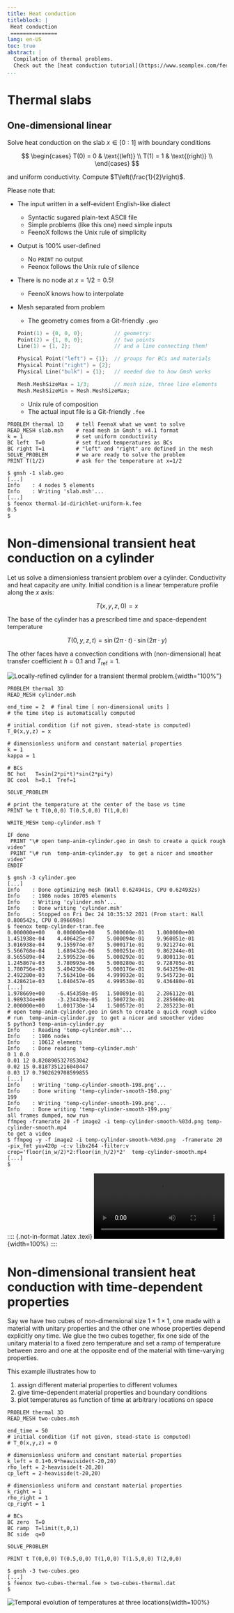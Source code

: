 ```yaml
---
title: Heat conduction
titleblock: |
 Heat conduction
 ===============
lang: en-US
toc: true 
abstract: |
  Compilation of thermal problems.
  Check out the [heat conduction tutorial](https://www.seamplex.com/feenox/doc/tutorials/320-thermal/) as well.
...
```

# Thermal slabs

## One-dimensional linear

Solve heat conduction on the slab $x \in [0:1]$ with boundary conditions

$$
\begin{cases}
T(0) = 0 & \text{(left)} \\
T(1) = 1 & \text{(right)} \\
\end{cases}
$$

and uniform conductivity. Compute $T\left(\frac{1}{2}\right)$.

Please note that:

-   The input written in a self-evident English-like dialect
    -   Syntactic sugared plain-text ASCII file
    -   Simple problems (like this one) need simple inputs
    -   FeenoX follows the Unix rule of simplicity
-   Output is 100% user-defined
    -   No `PRINT` no output
    -   Feenox follows the Unix rule of silence
-   There is no node at $x=1/2=0.5$!
    -   FeenoX knows how to interpolate
-   Mesh separated from problem
    -   The geometry comes from a Git-friendly `.geo`

    ``` c
    Point(1) = {0, 0, 0};          // geometry: 
    Point(2) = {1, 0, 0};          // two points
    Line(1) = {1, 2};              // and a line connecting them!

    Physical Point("left") = {1};  // groups for BCs and materials
    Physical Point("right") = {2};
    Physical Line("bulk") = {1};   // needed due to how Gmsh works

    Mesh.MeshSizeMax = 1/3;        // mesh size, three line elements
    Mesh.MeshSizeMin = Mesh.MeshSizeMax;
    ```

    -   Unix rule of composition
    -   The actual input file is a Git-friendly `.fee`


```feenox
PROBLEM thermal 1D    # tell FeenoX what we want to solve 
READ_MESH slab.msh    # read mesh in Gmsh's v4.1 format
k = 1                 # set uniform conductivity
BC left  T=0          # set fixed temperatures as BCs
BC right T=1          # "left" and "right" are defined in the mesh
SOLVE_PROBLEM         # we are ready to solve the problem
PRINT T(1/2)          # ask for the temperature at x=1/2
```


```terminal
$ gmsh -1 slab.geo
[...]
Info    : 4 nodes 5 elements
Info    : Writing 'slab.msh'...
[...]
$ feenox thermal-1d-dirichlet-uniform-k.fee 
0.5
$ 

```



# Non-dimensional transient heat conduction on a cylinder

Let us solve a dimensionless transient problem over a cylinder.
Conductivity and heat capacity are unity. Initial condition is a linear
temperature profile along the $x$ axis:

$$
T(x,y,z,0) = x
$$

The base of the cylinder has a prescribed time and space-dependent
temperature

$$
T(0,y,z,t) = \sin( 2\pi \cdot t) \cdot \sin( 2\pi \cdot y)
$$

The other faces have a convection conditions with (non-dimensional) heat
transfer coefficient $h=0.1$ and $T_\text{ref} = 1$.

![Locally-refined cylinder for a transient thermal
problem.](cylinder.png){width="100%"}


```feenox
PROBLEM thermal 3D
READ_MESH cylinder.msh

end_time = 2  # final time [ non-dimensional units ]
# the time step is automatically computed

# initial condition (if not given, stead-state is computed)
T_0(x,y,z) = x

# dimensionless uniform and constant material properties
k = 1
kappa = 1

# BCs 
BC hot   T=sin(2*pi*t)*sin(2*pi*y)
BC cool  h=0.1  Tref=1

SOLVE_PROBLEM

# print the temperature at the center of the base vs time
PRINT %e t T(0,0,0) T(0.5,0,0) T(1,0,0)

WRITE_MESH temp-cylinder.msh T

IF done
 PRINT "\# open temp-anim-cylinder.geo in Gmsh to create a quick rough video"
 PRINT "\# run  temp-anim-cylinder.py  to get a nicer and smoother video"
ENDIF
```


```terminal
$ gmsh -3 cylinder.geo
[...]
Info    : Done optimizing mesh (Wall 0.624941s, CPU 0.624932s)
Info    : 1986 nodes 10705 elements
Info    : Writing 'cylinder.msh'...
Info    : Done writing 'cylinder.msh'
Info    : Stopped on Fri Dec 24 10:35:32 2021 (From start: Wall 0.800542s, CPU 0.896698s)
$ feenox temp-cylinder-tran.fee 
0.000000e+00    0.000000e+00    5.000000e-01    1.000000e+00
1.451938e-04    4.406425e-07    5.000094e-01    9.960851e-01
3.016938e-04    9.155974e-07    5.000171e-01    9.921274e-01
5.566768e-04    1.689432e-06    5.000251e-01    9.862244e-01
8.565589e-04    2.599523e-06    5.000292e-01    9.800113e-01
1.245867e-03    3.780993e-06    5.000280e-01    9.728705e-01
1.780756e-03    5.404230e-06    5.000176e-01    9.643259e-01
2.492280e-03    7.563410e-06    4.999932e-01    9.545723e-01
3.428621e-03    1.040457e-05    4.999538e-01    9.436480e-01
[...]
1.978669e+00    -6.454358e-05   1.500891e-01    2.286112e-01
1.989334e+00    -3.234439e-05   1.500723e-01    2.285660e-01
2.000000e+00    1.001730e-14    1.500572e-01    2.285223e-01
# open temp-anim-cylinder.geo in Gmsh to create a quick rough video
# run  temp-anim-cylinder.py  to get a nicer and smoother video
$ python3 temp-anim-cylinder.py
Info    : Reading 'temp-cylinder.msh'...
Info    : 1986 nodes
Info    : 10612 elements
Info    : Done reading 'temp-cylinder.msh'
0 1 0.0
0.01 12 0.8208905327853042
0.02 15 0.8187351216040447
0.03 17 0.7902629708599855
[...]
Info    : Writing 'temp-cylinder-smooth-198.png'...
Info    : Done writing 'temp-cylinder-smooth-198.png'
199
Info    : Writing 'temp-cylinder-smooth-199.png'...
Info    : Done writing 'temp-cylinder-smooth-199.png'
all frames dumped, now run
ffmpeg -framerate 20 -f image2 -i temp-cylinder-smooth-%03d.png temp-cylinder-smooth.mp4
to get a video
$ ffmpeg -y -f image2 -i temp-cylinder-smooth-%03d.png  -framerate 20 -pix_fmt yuv420p -c:v libx264 -filter:v crop='floor(in_w/2)*2:floor(in_h/2)*2'  temp-cylinder-smooth.mp4
[...]
$

```


:::: {.not-in-format .latex .texi}
![Transient temperature distribution](temp-cylinder-smooth.mp4){width=100%}
::::


# Non-dimensional transient heat conduction with time-dependent properties

Say we have two cubes of non-dimensional size $1\times 1 \times 1$, one
made with a material with unitary properties and the other one whose
properties depend explicitly ony time. We glue the two cubes together,
fix one side of the unitary material to a fixed zero temperature and set
a ramp of temperature between zero and one at the opposite end of the
material with time-varying properties.

This example illustrates how to

1.  assign different material properties to different volumes
2.  give time-dependent material properties and boundary conditions
3.  plot temperatures as function of time at arbitrary locations on
    space


```feenox
PROBLEM thermal 3D
READ_MESH two-cubes.msh

end_time = 50
# initial condition (if not given, stead-state is computed)
# T_0(x,y,z) = 0

# dimensionless uniform and constant material properties
k_left = 0.1+0.9*heaviside(t-20,20)
rho_left = 2-heaviside(t-20,20)
cp_left = 2-heaviside(t-20,20)

# dimensionless uniform and constant material properties
k_right = 1
rho_right = 1
cp_right = 1

# BCs 
BC zero  T=0
BC ramp  T=limit(t,0,1)
BC side  q=0

SOLVE_PROBLEM

PRINT t T(0,0,0) T(0.5,0,0) T(1,0,0) T(1.5,0,0) T(2,0,0)

```


```terminal
$ gmsh -3 two-cubes.geo
[...]
$ feenox two-cubes-thermal.fee > two-cubes-thermal.dat
$ 

```


![Temporal evolution of temperatures at three locations](two-cubes-thermal.svg){width=100%}


